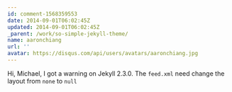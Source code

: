 ```yaml
---
id: comment-1568359553
date: 2014-09-01T06:02:45Z
updated: 2014-09-01T06:02:45Z
_parent: /work/so-simple-jekyll-theme/
name: aaronchiang
url: ''
avatar: https://disqus.com/api/users/avatars/aaronchiang.jpg
---
```


Hi, Michael, I got a warning on Jekyll 2.3.0. The `feed.xml` need change the
layout from `none` to `null`
